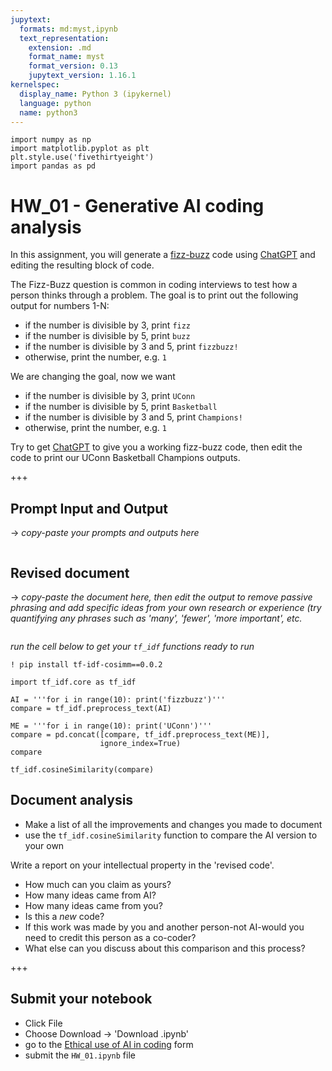 ```yaml
---
jupytext:
  formats: md:myst,ipynb
  text_representation:
    extension: .md
    format_name: myst
    format_version: 0.13
    jupytext_version: 1.16.1
kernelspec:
  display_name: Python 3 (ipykernel)
  language: python
  name: python3
---
```


```{code-cell} ipython3
import numpy as np
import matplotlib.pyplot as plt
plt.style.use('fivethirtyeight')
import pandas as pd
```

# HW_01 - Generative AI coding analysis

In this assignment, you will generate a [fizz-buzz](https://en.wikipedia.org/wiki/Fizz_buzz) code using [ChatGPT](https://chatgpt.com/) and editing the resulting block of code. 

The Fizz-Buzz question is common in coding interviews to test how a person thinks through a problem. The goal is to print out the following output for numbers 1-N:

- if the number is divisible by 3, print `fizz`
- if the number is divisible by 5, print `buzz`
- if the number is divisible by 3 and 5, print `fizzbuzz!`
- otherwise, print the number, e.g. `1`

We are changing the goal, now we want

- if the number is divisible by 3, print `UConn`
- if the number is divisible by 5, print `Basketball`
- if the number is divisible by 3 and 5, print `Champions!`
- otherwise, print the number, e.g. `1`

Try to get [ChatGPT](https://chatgpt.com/) to give you a working fizz-buzz code, then edit the code to print our UConn Basketball Champions outputs. 

+++

## Prompt Input and Output

-> _copy-paste your prompts and outputs here_

```{code-cell} ipython3

```

## Revised document

-> _copy-paste the document here, then edit the output to remove passive phrasing and add specific ideas from your own research or experience (try quantifying any phrases such as 'many', 'fewer', 'more important', etc._

```{code-cell} ipython3

```

_run the cell below to get your `tf_idf` functions ready to run_

```{code-cell} ipython3
! pip install tf-idf-cosimm==0.0.2
```

```{code-cell} ipython3
import tf_idf.core as tf_idf
```

```{code-cell} ipython3
AI = '''for i in range(10): print('fizzbuzz')'''
compare = tf_idf.preprocess_text(AI)
```

```{code-cell} ipython3
ME = '''for i in range(10): print('UConn')'''
compare = pd.concat([compare, tf_idf.preprocess_text(ME)], 
                    ignore_index=True)
compare
```

```{code-cell} ipython3
tf_idf.cosineSimilarity(compare)
```

## Document analysis

- Make a list of all the improvements and changes you made to document
- use the `tf_idf.cosineSimilarity` function to compare the AI version to your own

Write a report on your intellectual property  in the 'revised code'. 
- How much can you claim as yours?
- How many ideas came from AI?
- How many ideas came from you?
- Is this a _new_ code?
- If this work was made by you and another person-not AI-would you need to credit this person as a co-coder?
- What else can you discuss about this comparison and this process?

+++

## Submit your notebook
- Click File
- Choose Download -> 'Download .ipynb'
- go to the [Ethical use of AI in coding](https://forms.gle/v81kvLVNkyuH4qdf7) form
- submit the `HW_01.ipynb` file
